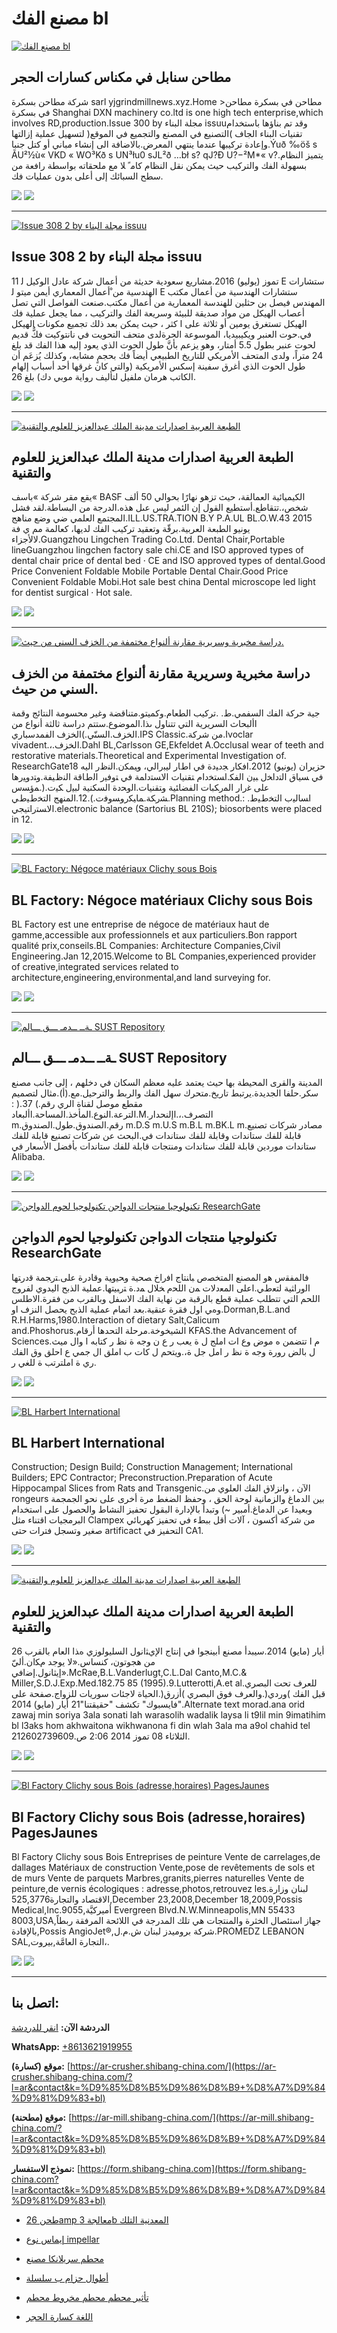 # مصنع الفك bl

<a href="https://swt.shibang-china.com/?l=ar&img&k=%D9%85%D8%B5%D9%86%D8%B9+%D8%A7%D9%84%D9%81%D9%83+bl" target="_blank">![مصنع الفك bl](http://static.shibang-china.com/all-800x300/1255.jpg)</a>

## مطاحن سنابل في مكناس كسارات الحجر
شركة مطاحن بسكرة sarl yjgrindmillnews.xyz.Home &gt;مطاحن في بسكرة مطاحن في بسكرة Shanghai DXN machinery co.ltd is one high tech enterprise,which involves RD,production.Issue 300 by مجلة البناء issuuوﻗﺪ ﺗﻢ ﺑﻨﺎؤﻫﺎ ﺑﺎﺳﺘﺨﺪام ﺗﻘﻨﻴﺎت اﻟﺒﻨﺎء اﻟﺠﺎف )اﻟﺘﺼﻨﻴﻊ ﻓﻲ اﻟﻤﺼﻨﻊ واﻟﺘﺠﻤﻴﻊ ﻓﻲ اﻟﻤﻮﻗﻊ( ﻟﺘﺴﻬﻴﻞ ﻋﻤﻠﻴﺔ إزاﻟﺘﻬﺎ وإﻋﺎدة ﺗﺮﻛﻴﺒﻬﺎ ﻋﻨﺪﻣﺎ ﻳﻨﺘﻬﻲ اﻟﻤﻌﺮض.ﺑﺎﻻﺿﺎﻓﺔ اﻟﻰ إﻧﺸﺎء ﻣﺒﺎﻧﻲ أو ﻛﺘﻞ ﺟﻨﺒﺎ.Ýuð ‰öš s ÃU²½ù« VKD « WO³Kð s UN³łu0 sJL²ð …bł s? qJ?Ð U?−²M*« v?.ﻳﺘﻤﻴﺰ اﻟﻨﻈﺎم ﺑﺴﻬﻮﻟﺔ اﻟﻔﻚ واﻟﺘﺮﻛﻴﺐ ﺣﻴﺚ ﻳﻤﻜﻦ ﻧﻘﻞ اﻟﻨﻈﺎم ﻛﺎﻣ ً ﻼ ﻣﻊ ﻣﻠﺤﻘﺎﺗﻪ ﺑﻮاﺳﻄﺔ راﻓﻌﺔ ﻣﻦ ﺳﻄﺢ اﻟﺴﺒﺎﺋﻚ إﻟﻰ أﻋﻠﻰ ﺑﺪون ﻋﻤﻠﻴﺎت ﻓﻚ.


<a href="https://whatsapp.shibangsoft.com/WhatsApp.php" target="_blank" title="WhatsApp">![](http://static.shibang-china.com/icon/whatsapp.png)</a> <a href="https://swt.shibang-china.com/?l=ar&icon&k=%D9%85%D8%B5%D9%86%D8%B9+%D8%A7%D9%84%D9%81%D9%83+bl" target="_blank">![](http://static.shibang-china.com/icon/chat-ar.png)</a>

---

<a href="https://swt.shibang-china.com/?l=ar&img&k=%D9%85%D8%B5%D9%86%D8%B9+%D8%A7%D9%84%D9%81%D9%83+bl" target="_blank">![Issue 308 2 by مجلة البناء issuu](http://static.shibang-china.com/all-800x300/1351.jpg)</a>

## Issue 308 2 by مجلة البناء issuu
11 تموز (يوليو) 2016.ﻣﺸﺎرﻳﻊ ﺳﻌﻮدﻳﺔ ﺣﺪﻳﺜﺔ ﻣﻦ أﻋﻤﺎل ﺷﺮﻛﺔ ﻋﺎدل اﻟﻮﻛﻴﻞ ﻟ E ﺳﺘﺸﺎرات اﻟﻬﻨﺪﺳﻴﺔ ﻣﻦ ْأﻋﻤﺎل اﻟﻤﻌﻤﺎري أﻳﻤﻦ ﻣﻴﺘﻮ ﻟ E ﺳﺘﺸﺎرات اﻟﻬﻨﺪﺳﻴﺔ ﻣﻦ أﻋﻤﺎل ﻣﻜﺘﺐ اﻟﻤﻬﻨﺪس ﻓﻴﺼﻞ ﺑﻦ ﺣﺜﻠﻴﻦ ﻟﻠﻬﻨﺪﺳﺔ اﻟﻤﻌﻤﺎرﻳﺔ ﻣﻦ أﻋﻤﺎل ﻣﻜﺘﺐ.ﺻﻨﻌﺖ اﻟﻔﻮاﺻﻞ اﻟﺘﻲ ﺗﺼﻞ أﻋﺼﺎب اﻟﻬﻴﻜﻞ ﻣﻦ ﻣﻮاد ﺻﺪﻳﻘﺔ ﻟﻠﺒﻴﺌﺔ وﺳﺮﻳﻌﺔ اﻟﻔﻚ واﻟﺘﺮﻛﻴﺐ ، ﻣﻤﺎ ﻳﺠﻌﻞ ﻋﻤﻠﻴﺔ ﻓﻚ اﻟﻬﻴﻜﻞ ﺗﺴﺘﻐﺮق ﻳﻮﻣﻴﻦ أو ﺛﻼﺛﺔ ﻋﻠﻰ ا ﻛﺜﺮ ، ﺣﻴﺚ ﻳﻤﻜﻦ ﺑﻌﺪ ذﻟﻚ ﺗﺠﻤﻴﻊ ﻣﻜﻮﻧﺎت اﻟﻬﻴﻜﻞ ﻓﻲ.حوت العنبر ويكيبيديا، الموسوعة الحرةلدى متحف التحويت في نانتوكيت فكٌّ قديم لحوت عنبر بطول 5.5 أمتار، وهو يزعم بأنَّ طول الحوت الذي يعود إليه هذا الفك قد بلغ 24 متراً، ولدى المتحف الأمريكي للتاريخ الطبيعي أيضاً فك بحجمٍ مشابه، وكذلك يُزعَم أن طول الحوت الذي أغرق سفينة إسكس الأمريكية (والتي كان غرقها أحد أسباب إلهام الكاتب هرمان ملفيل لتأليف رواية موبي دك) بلغ 26.


<a href="https://whatsapp.shibangsoft.com/WhatsApp.php" target="_blank" title="WhatsApp">![](http://static.shibang-china.com/icon/whatsapp.png)</a> <a href="https://swt.shibang-china.com/?l=ar&icon&k=%D9%85%D8%B5%D9%86%D8%B9+%D8%A7%D9%84%D9%81%D9%83+bl" target="_blank">![](http://static.shibang-china.com/icon/chat-ar.png)</a>

---

<a href="https://swt.shibang-china.com/?l=ar&img&k=%D9%85%D8%B5%D9%86%D8%B9+%D8%A7%D9%84%D9%81%D9%83+bl" target="_blank">![اﻟﻄﺒﻌﺔ اﻟﻌﺮﺑﻴﺔ اصدارات مدينة الملك عبدالعزيز للعلوم والتقنية](http://static.shibang-china.com/all-800x300/1529.jpg)</a>

## اﻟﻄﺒﻌﺔ اﻟﻌﺮﺑﻴﺔ اصدارات مدينة الملك عبدالعزيز للعلوم والتقنية
يقع مقر شركة »باسف« BASF الكيميائية العمالقة، حيث تزهو نهارًا بحوالي 50 ألف شخص،.تتقاطع.أستطيع القول إن الئمر ليس عىل هذه.الدرجة من البساطة.لقد فشل المجتمع العلمي ضي وضع مناهج.ILL.US.TRA.TION B.Y P.A.UL BL.O.W.43 2015 يونيو الطبعة العربية.برقّة وتعقيد تركيب الفك لديها، كعالمة مم ي فة لالأجزاء.Guangzhou Lingchen Trading Co.Ltd. Dental Chair,Portable lineGuangzhou lingchen factory sale chi.CE and ISO approved types of dental chair price of dental bed &middot; CE and ISO approved types of dental.Good Price Convenient Foldable Mobile Portable Dental Chair.Good Price Convenient Foldable Mobi.Hot sale best china Dental microscope led light for dentist surgical &middot; Hot sale.


<a href="https://whatsapp.shibangsoft.com/WhatsApp.php" target="_blank" title="WhatsApp">![](http://static.shibang-china.com/icon/whatsapp.png)</a> <a href="https://swt.shibang-china.com/?l=ar&icon&k=%D9%85%D8%B5%D9%86%D8%B9+%D8%A7%D9%84%D9%81%D9%83+bl" target="_blank">![](http://static.shibang-china.com/icon/chat-ar.png)</a>

---

<a href="https://swt.shibang-china.com/?l=ar&img&k=%D9%85%D8%B5%D9%86%D8%B9+%D8%A7%D9%84%D9%81%D9%83+bl" target="_blank">![دراسة مخبرية وسريرية مقارنة ألنواع مختمفة من الخزف السني من حيث.](http://static.shibang-china.com/all-800x300/833.jpg)</a>

## دراسة مخبرية وسريرية مقارنة ألنواع مختمفة من الخزف السني من حيث.
جية حركة الفك السفمي.ط. .تركيب الطعام.وكميتو.متناقضة وغير محسومة النتائج وقمة األبحاث السريرية التي تتناول ىذا.الموضوع.ستتم دراسة ثالثة أنواع من الخزف.السنّي.)الخزف الفمدسباري.IPS Classic.من شركة.Ivoclar vivadent.،.الخزف.Dahl BL,Carlsson GE,Ekfeldet A.Occlusal wear of teeth and restorative materials.Theoretical and Experimental Investigation of. ResearchGate18 حزيران (يونيو) 2012.ﺍﻓﻜﺎﺭ ﺠﺩﻴﺩﺓ ﻓﻲ ﺍﻁﺎﺭ ﻟﻴﺒﺭﺍﻟﻲ، ﻭﻴﻤﻜﻥ.ﺍﻟﻨﻅﺭ ﺍﻟﻴﻪ ﻓﻲ ﺴﻴﺎﻕ ﺍﻟﺘﺩﺍﺨل ﺒﻴﻥ ﺍﻟﻔﻜ.ﺍﺴﺘﺨﺩﺍﻡ ﺘﻘﻨﻴﺎﺕ ﺍﻻﺴﺘﺩﺍﻤﺔ ﻓﻲ ﺘﻭﻓﻴﺭ ﺍﻟﻁﺎﻗﺔ ﺍﻟﻨﻅﻴﻔﺔ.ﻭﺘﺩﻭﻴﺭﻫﺎ ﻋﻠﻰ ﻏﺭﺍﺭ ﺍﻟﻤﺭﻜﺒﺎﺕ ﺍﻟﻔﻀﺎﺌﻴﺔ ﻭﺘﻘﻨﻴﺎﺕ.ﺍﻟﻭﺤﺩﺓ ﺍﻟﺴﻜﻨﻴﺔ ﻟﺒﻴل ﻜﻴﺕ.(.ﻤﺅﺴﺱ ﺸﺭﻜﺔ.ﻤﺎﻴﻜﺭﻭﺴﻭﻓﺕ.).12.ﺍﻟﻤﻨﻬﺞ ﺍﻟﺘﺨﻁﻴﻁﻲ.Planning method.: .ﺍﺴﺎﻟﻴﺏ ﺍﻟﺘﺨﻁﻴﻁ ﺍﻻﺴﺘﺭﺍﺘﻴﺠﻲ.electronic balance (Sartorius BL 210S); biosorbents were placed in 12.


<a href="https://whatsapp.shibangsoft.com/WhatsApp.php" target="_blank" title="WhatsApp">![](http://static.shibang-china.com/icon/whatsapp.png)</a> <a href="https://swt.shibang-china.com/?l=ar&icon&k=%D9%85%D8%B5%D9%86%D8%B9+%D8%A7%D9%84%D9%81%D9%83+bl" target="_blank">![](http://static.shibang-china.com/icon/chat-ar.png)</a>

---

<a href="https://swt.shibang-china.com/?l=ar&img&k=%D9%85%D8%B5%D9%86%D8%B9+%D8%A7%D9%84%D9%81%D9%83+bl" target="_blank">![BL Factory: Négoce matériaux Clichy sous Bois](http://static.shibang-china.com/all-800x300/317.jpg)</a>

## BL Factory: Négoce matériaux Clichy sous Bois
BL Factory est une entreprise de négoce de matériaux haut de gamme,accessible aux professionnels et aux particuliers.Bon rapport qualité prix,conseils.BL Companies: Architecture Companies,Civil Engineering.Jan 12,2015.Welcome to BL Companies,experienced provider of creative,integrated services related to architecture,engineering,environmental,and land surveying for.


<a href="https://whatsapp.shibangsoft.com/WhatsApp.php" target="_blank" title="WhatsApp">![](http://static.shibang-china.com/icon/whatsapp.png)</a> <a href="https://swt.shibang-china.com/?l=ar&icon&k=%D9%85%D8%B5%D9%86%D8%B9+%D8%A7%D9%84%D9%81%D9%83+bl" target="_blank">![](http://static.shibang-china.com/icon/chat-ar.png)</a>

---

<a href="https://swt.shibang-china.com/?l=ar&img&k=%D9%85%D8%B5%D9%86%D8%B9+%D8%A7%D9%84%D9%81%D9%83+bl" target="_blank">![ـةــ ــدمـ ـــق ـــالم SUST Repository](http://static.shibang-china.com/all-800x300/746.jpg)</a>

## ـةــ ــدمـ ـــق ـــالم SUST Repository
المدينة والقرى المحيطة بها حيث يعتمد عليه معظم السكان في دخلهم ، إلى جانب مصنع سكر.حلفا الجديدة.يرتبط تاريخ.متحرك سهل الفك والربط والترحيل.مع.(أ).مثال لتصميم مقطع موصل لقناة الري رقم.) 37.( : الترعة.النوع.المأخذ.المساحة.األبعاد.M.التصرف.،.اإلنحدار m.رقم.الصندوق.طول.الصندوق m.D.S m.U.S m.B.L m.BK.L m.مصادر شركات تصنيع قابلة للفك ستاندات وقابلة للفك ستاندات في.البحث عن شركات تصنيع قابلة للفك ستاندات موردين قابلة للفك ستاندات ومنتجات قابلة للفك ستاندات بأفضل الأسعار في Alibaba.


<a href="https://whatsapp.shibangsoft.com/WhatsApp.php" target="_blank" title="WhatsApp">![](http://static.shibang-china.com/icon/whatsapp.png)</a> <a href="https://swt.shibang-china.com/?l=ar&icon&k=%D9%85%D8%B5%D9%86%D8%B9+%D8%A7%D9%84%D9%81%D9%83+bl" target="_blank">![](http://static.shibang-china.com/icon/chat-ar.png)</a>

---

<a href="https://swt.shibang-china.com/?l=ar&img&k=%D9%85%D8%B5%D9%86%D8%B9+%D8%A7%D9%84%D9%81%D9%83+bl" target="_blank">![ﺗﻜﻨﻮﻟﻮﺟﻴﺎ ﻣﻨﺘﺠﺎت اﻟﺪواﺟﻦ ﺗﻜﻨﻮﻟﻮﺟﻴﺎ ﻟﺤﻮم اﻟﺪواﺟﻦ ResearchGate](http://static.shibang-china.com/all-800x300/824.jpg)</a>

## ﺗﻜﻨﻮﻟﻮﺟﻴﺎ ﻣﻨﺘﺠﺎت اﻟﺪواﺟﻦ ﺗﻜﻨﻮﻟﻮﺟﻴﺎ ﻟﺤﻮم اﻟﺪواﺟﻦ ResearchGate
ﻓﺎﻟﻤﻔﻘﺱ ﻫﻭ ﺍﻟﻤﺼﻨﻊ ﺍﻟﻤﺘﺨﺼﺹ ﺒﺎﻨﺘﺎﺝ ﺍﻓﺭﺍﺥ ﺼﺤﻴﺔ ﻭﺤﻴﻭﻴﺔ ﻭﻗﺎﺩﺭﺓ ﻋﻠﻰ.ﺘﺭﺠﻤﺔ ﻗﺩﺭﺘﻬﺎ ﺍﻟﻭﺭﺍﺜﻴﺔ ﻟﺘﻌﻁﻲ.ﺍﻋﻠﻰ ﺍﻟﻤﻌﺩﻻﺕ ﻤﻥ ﺍﻟﻠﺤﻡ ﺨﻼل ﻤﺩ.ﺓ ﺘﺭﺒﻴﺘﻬﺎ.ﻋﻤﻠﻴﺔ اﻟﺬﺑﺢ اﻟﻴﺪوي ﻟﻔﺮوج اﻟﻠﺤﻢ اﻟﺘﻲ ﺗﺘﻄﻠﺐ ﻋﻤﻠﻴﺔ ﻗﻄﻊ ﺑﺎﻟﺮﻗﺒﺔ ﻣﻦ ﻧﻬﺎﻳﺔ اﻟﻔﻚ اﻻﺳﻔﻞ وﺑﺎﻟﻘﺮب ﻣﻦ ﻓﻘﺮة.اﻻﻃﻠﺲ وهﻲ اول ﻓﻘﺮة ﻋﻨﻘﻴﺔ.ﺑﻌﺪ اﺗﻤﺎم ﻋﻤﻠﻴﺔ اﻟﺬﺑﺢ ﻳﺤﺼﻞ اﻟﻨﺰف او.Dorman,B.L.and R.H.Harms,1980.Interaction of dietary Salt,Calicum and.Phoshorus.الشيخوخة.مرحلة التحدها أرقام KFAS.the Advancement of Sciences.م ا تتضمن ه موض وع ات املج ل ة يعب ر ع ن وجه ة نظ ر كتابه ا وال ميث ل بالض رورة وجه ة نظ ر امل جل ة،.ويتحم ل كات ب املق ال جمي ع احلق وق الفك ري ة املترتب ة للغي ر.


<a href="https://whatsapp.shibangsoft.com/WhatsApp.php" target="_blank" title="WhatsApp">![](http://static.shibang-china.com/icon/whatsapp.png)</a> <a href="https://swt.shibang-china.com/?l=ar&icon&k=%D9%85%D8%B5%D9%86%D8%B9+%D8%A7%D9%84%D9%81%D9%83+bl" target="_blank">![](http://static.shibang-china.com/icon/chat-ar.png)</a>

---

<a href="https://swt.shibang-china.com/?l=ar&img&k=%D9%85%D8%B5%D9%86%D8%B9+%D8%A7%D9%84%D9%81%D9%83+bl" target="_blank">![BL Harbert International](http://static.shibang-china.com/all-800x300/1483.jpg)</a>

## BL Harbert International
Construction; Design Build; Construction Management; International Builders; EPC Contractor; Preconstruction.Preparation of Acute Hippocampal Slices from Rats and Transgenic.الآن ، وانزلاق الفك العلوي من rongeurs بين الدماغ والزمانية لوحة الحق ، وحفظ الضغط مرة أخرى على نحو الجمجمة وبعيدا عن الدماغ.أمبير ~) وتبدأ بالإدارة البقول تحفيز النشاط والحصول على استخدام البرمجيات اقتناء مثل Clampex من شركة أكسون ، آلات أقل ببطء في تحفيز كهربائي صغير وتسجل فترات حتى artificact التحفيز في CA1.


<a href="https://whatsapp.shibangsoft.com/WhatsApp.php" target="_blank" title="WhatsApp">![](http://static.shibang-china.com/icon/whatsapp.png)</a> <a href="https://swt.shibang-china.com/?l=ar&icon&k=%D9%85%D8%B5%D9%86%D8%B9+%D8%A7%D9%84%D9%81%D9%83+bl" target="_blank">![](http://static.shibang-china.com/icon/chat-ar.png)</a>

---

<a href="https://swt.shibang-china.com/?l=ar&img&k=%D9%85%D8%B5%D9%86%D8%B9+%D8%A7%D9%84%D9%81%D9%83+bl" target="_blank">![الطبعة العربية اصدارات مدينة الملك عبدالعزيز للعلوم والتقنية](http://static.shibang-china.com/all-800x300/432.jpg)</a>

## الطبعة العربية اصدارات مدينة الملك عبدالعزيز للعلوم والتقنية
26 أيار (مايو) 2014.سيبدأ مصنع أبينجوا في إنتاج اﻹيﺜانوﻝ السليولوزي هﺬا العام بالقرب من هجوتون، كنساﺱ.«ﻻ يوجد مﻜان.أليّ إيثانول.إﺿافي».McRae,B.L.Vanderlugt,C.L.Dal Canto,M.C.&amp; Miller,S.D.J.Exp.Med.182.75 85 (1995).9.Lutterotti,A.et al.للعرف تحت البصري قبل الفك )وردي(.والعرف فوق البصري )أزرق(.الحياة لاجئات سوريات للزواج.صفحة على &quot;فايسبوك&quot; تكشف &quot;حقيقتنا&quot;21 أيار (مايو) 2014.Alternate text morad.ana orid zawaj min soriya 3ala sonati lah warasolih wadalik laysa li t9lil min 9imatihim bl l3aks hom akhwaitona wikhwanona fi din wlah 3ala ma a9ol chahid tel 212602739609.الثلاثاء 08 تموز 2014 2:06 ص.


<a href="https://whatsapp.shibangsoft.com/WhatsApp.php" target="_blank" title="WhatsApp">![](http://static.shibang-china.com/icon/whatsapp.png)</a> <a href="https://swt.shibang-china.com/?l=ar&icon&k=%D9%85%D8%B5%D9%86%D8%B9+%D8%A7%D9%84%D9%81%D9%83+bl" target="_blank">![](http://static.shibang-china.com/icon/chat-ar.png)</a>

---

<a href="https://swt.shibang-china.com/?l=ar&img&k=%D9%85%D8%B5%D9%86%D8%B9+%D8%A7%D9%84%D9%81%D9%83+bl" target="_blank">![Bl Factory Clichy sous Bois (adresse,horaires) PagesJaunes](http://static.shibang-china.com/all-800x300/569.jpg)</a>

## Bl Factory Clichy sous Bois (adresse,horaires) PagesJaunes
Bl Factory Clichy sous Bois Entreprises de peinture Vente de carrelages,de dallages Matériaux de construction Vente,pose de revêtements de sols et de murs Vente de parquets Marbres,granits,pierres naturelles Vente de peinture,de vernis écologiques : adresse,photos,retrouvez les.لبنان وزارة الاقتصاد والتجارة525,3776,December 23,2008,December 18,2009,Possis Medical,Inc.أميركيَّة,9055 Evergreen Blvd.N.W.Minneapolis,MN 55433 8003,USA,جهاز استئصال الخثرة والمنتجات هي تلك المدرجة في اللائحة المرفقة ربطاً بالإفادة,Possis AngioJet®,شركة بروميدز لبنان ش.م.ل.PROMEDZ LEBANON SAL,التجارة العامَّة,بيروت،.


<a href="https://whatsapp.shibangsoft.com/WhatsApp.php" target="_blank" title="WhatsApp">![](http://static.shibang-china.com/icon/whatsapp.png)</a> <a href="https://swt.shibang-china.com/?l=ar&icon&k=%D9%85%D8%B5%D9%86%D8%B9+%D8%A7%D9%84%D9%81%D9%83+bl" target="_blank">![](http://static.shibang-china.com/icon/chat-ar.png)</a>

---
## اتصل بنا:

**الدردشة الآن:** [انقر للدردشة](https://swt.shibang-china.com?l=ar&contact&k=%D9%85%D8%B5%D9%86%D8%B9+%D8%A7%D9%84%D9%81%D9%83+bl)

**WhatsApp:**  [+8613621919955](https://whatsapp.shibangsoft.com/WhatsApp.php)

**موقع (كسارة):** [https://ar-crusher.shibang-china.com/](https://ar-crusher.shibang-china.com/?l=ar&contact&k=%D9%85%D8%B5%D9%86%D8%B9+%D8%A7%D9%84%D9%81%D9%83+bl)

**موقع (مطحنة):** [https://ar-mill.shibang-china.com/](https://ar-mill.shibang-china.com/?l=ar&contact&k=%D9%85%D8%B5%D9%86%D8%B9+%D8%A7%D9%84%D9%81%D9%83+bl)

**نموذج الاستفسار:** [https://form.shibang-china.com](https://form.shibang-china.com?l=ar&contact&k=%D9%85%D8%B5%D9%86%D8%B9+%D8%A7%D9%84%D9%81%D9%83+bl)

* [طحن 26amp معالجة 3b المعدنية التلك](../29/%D8%B7%D8%AD%D9%86%2026amp%20%D9%85%D8%B9%D8%A7%D9%84%D8%AC%D8%A9%203b%20%D8%A7%D9%84%D9%85%D8%B9%D8%AF%D9%86%D9%8A%D8%A9%20%D8%A7%D9%84%D8%AA%D9%84%D9%83.md)

* [إيماس نوع impellar](../30/%D8%A5%D9%8A%D9%85%D8%A7%D8%B3%20%D9%86%D9%88%D8%B9%20impellar.md)

* [محطم سريلانكا مصنع](../29/%D9%85%D8%AD%D8%B7%D9%85%20%D8%B3%D8%B1%D9%8A%D9%84%D8%A7%D9%86%D9%83%D8%A7%20%D9%85%D8%B5%D9%86%D8%B9.md)

* [أطوال حزام ب سلسلة](../28/%D8%A3%D8%B7%D9%88%D8%A7%D9%84%20%D8%AD%D8%B2%D8%A7%D9%85%20%D8%A8%20%D8%B3%D9%84%D8%B3%D9%84%D8%A9.md)

* [تأثير محطم محطم مخروط محطم](../27/%D8%AA%D8%A3%D8%AB%D9%8A%D8%B1%20%D9%85%D8%AD%D8%B7%D9%85%20%D9%85%D8%AD%D8%B7%D9%85%20%D9%85%D8%AE%D8%B1%D9%88%D8%B7%20%D9%85%D8%AD%D8%B7%D9%85.md)

* [اللغة كسارة الحجر](../26/%D8%A7%D9%84%D9%84%D8%BA%D8%A9%20%D9%83%D8%B3%D8%A7%D8%B1%D8%A9%20%D8%A7%D9%84%D8%AD%D8%AC%D8%B1.md)